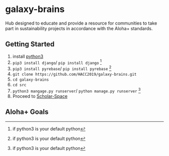 # galaxy-brains
Hub designed to educate and provide a resource for communities to take part in sustainability projects in accordance with the Aloha+ standards.

## Getting Started
1. install [python3](https://www.python.org/downloads/release/python-374/)
2. `pip3 install django`/ `pip install django` [^1] 
3. `pip3 install pyrebase`/ `pip install pyrebase` [^1]
4. `git clone https://github.com/HACC2019/galaxy-brains.git`
5. `cd galaxy-brains`
6. `cd src`
7. `python3 mangage.py runserver`/ `python manage.py runserver` [^1] 
8. Proceed to [Scholar-Space](http://127.0.0.1:8000/)

## Aloha+ Goals




[^1]: if python3 is your default python